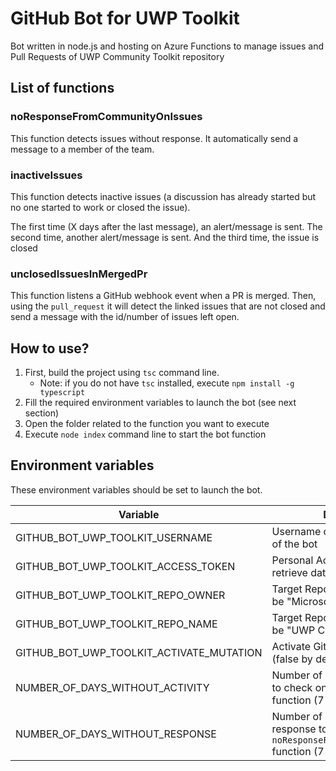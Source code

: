 # GitHub Bot for UWP Toolkit

Bot written in node.js and hosting on Azure Functions to manage issues and Pull Requests of UWP Community Toolkit repository

## List of functions

### noResponseFromCommunityOnIssues

This function detects issues without response.
It automatically send a message to a member of the team.

### inactiveIssues

This function detects inactive issues (a discussion has already started but no one started to work or closed the issue).

The first time (X days after the last message), an alert/message is sent.
The second time, another alert/message is sent.
And the third time, the issue is closed

### unclosedIssuesInMergedPr

This function listens a GitHub webhook event when a PR is merged.
Then, using the `pull_request` it will detect the linked issues that are not closed and send a message with the id/number of issues left open.

## How to use?

1. First, build the project using `tsc` command line.
    * Note: if you do not have `tsc` installed, execute `npm install -g typescript`
2. Fill the required environment variables to launch the bot (see next section)
3. Open the folder related to the function you want to execute
4. Execute `node index` command line to start the bot function

## Environment variables

These environment variables should be set to launch the bot.

| Variable | Description |
|-|-|
| GITHUB_BOT_UWP_TOOLKIT_USERNAME               | Username of the GitHub account of the bot |
| GITHUB_BOT_UWP_TOOLKIT_ACCESS_TOKEN           | Personal Access Token used to retrieve data from the GitHub API |
| GITHUB_BOT_UWP_TOOLKIT_REPO_OWNER             | Target Repository owner (should be "Microsoft") |
| GITHUB_BOT_UWP_TOOLKIT_REPO_NAME              | Target Repository name (should be "UWP Community Toolkit") |
| GITHUB_BOT_UWP_TOOLKIT_ACTIVATE_MUTATION      | Activate GitHub mutation calls (false by default) |
| NUMBER_OF_DAYS_WITHOUT_ACTIVITY               | Number of days without activity to check on `inactiveIssues` function (7 days by default) |
| NUMBER_OF_DAYS_WITHOUT_RESPONSE               | Number of days without response to check on `noResponseFromCommunityOnIssues` function (7 days by default) |